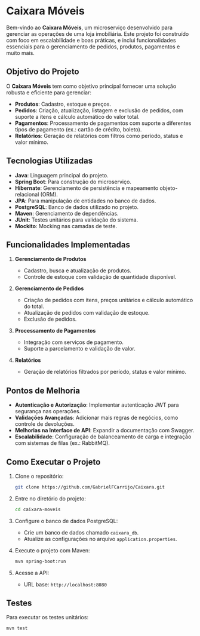 # Caixara Móveis

Bem-vindo ao **Caixara Móveis**, um microserviço desenvolvido para gerenciar as operações de uma loja imobiliária. Este projeto foi construído com foco em escalabilidade e boas práticas, e inclui funcionalidades essenciais para o gerenciamento de pedidos, produtos, pagamentos e muito mais.

## Objetivo do Projeto

O **Caixara Móveis** tem como objetivo principal fornecer uma solução robusta e eficiente para gerenciar:

- **Produtos**: Cadastro, estoque e preços.
- **Pedidos**: Criação, atualização, listagem e exclusão de pedidos, com suporte a itens e cálculo automático do valor total.
- **Pagamentos**: Processamento de pagamentos com suporte a diferentes tipos de pagamento (ex.: cartão de crédito, boleto).
- **Relatórios**: Geração de relatórios com filtros como período, status e valor mínimo.

## Tecnologias Utilizadas

- **Java**: Linguagem principal do projeto.
- **Spring Boot**: Para construção do microserviço.
- **Hibernate**: Gerenciamento de persistência e mapeamento objeto-relacional (ORM).
- **JPA**: Para manipulação de entidades no banco de dados.
- **PostgreSQL**: Banco de dados utilizado no projeto.
- **Maven**: Gerenciamento de dependências.
- **JUnit**: Testes unitários para validação do sistema.
- **Mockito**: Mocking nas camadas de teste.

## Funcionalidades Implementadas

1. **Gerenciamento de Produtos**
   - Cadastro, busca e atualização de produtos.
   - Controle de estoque com validação de quantidade disponível.

2. **Gerenciamento de Pedidos**
   - Criação de pedidos com itens, preços unitários e cálculo automático do total.
   - Atualização de pedidos com validação de estoque.
   - Exclusão de pedidos.

3. **Processamento de Pagamentos**
   - Integração com serviços de pagamento.
   - Suporte a parcelamento e validação de valor.

4. **Relatórios**
   - Geração de relatórios filtrados por período, status e valor mínimo.

## Pontos de Melhoria

- **Autenticação e Autorização**: Implementar autenticação JWT para segurança nas operações.
- **Validações Avançadas**: Adicionar mais regras de negócios, como controle de devoluções.
- **Melhorias na Interface de API**: Expandir a documentação com Swagger.
- **Escalabilidade**: Configuração de balanceamento de carga e integração com sistemas de filas (ex.: RabbitMQ).

## Como Executar o Projeto

1. Clone o repositório:
   ```bash
   git clone https://github.com/GabrielFCarrijo/Caixara.git
   ```
2. Entre no diretório do projeto:
   ```bash
   cd caixara-moveis
   ```
3. Configure o banco de dados PostgreSQL:
   - Crie um banco de dados chamado `caixara_db`.
   - Atualize as configurações no arquivo `application.properties`.

4. Execute o projeto com Maven:
   ```bash
   mvn spring-boot:run
   ```

5. Acesse a API:
   - URL base: `http://localhost:8080`

## Testes

Para executar os testes unitários:
```bash
mvn test
